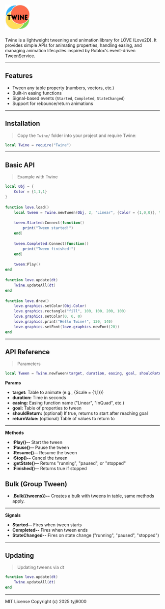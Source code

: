 # <img src="./assets/logo.png" alt="Twine Logo" width="80"/> 



Twine is a lightweight tweening and animation library for LÖVE (Love2D). It provides simple APIs for animating properties, handling easing, and managing animation lifecycles inspired by Roblox's event-driven TweenService.

---

## Features

- Tween any table property (numbers, vectors, etc.)
- Built-in easing functions
- Signal-based events (`Started`, `Completed`, `StateChanged`)
- Support for rebounce/return animations

---

## Installation

>Copy the `Twine/` folder into your project and require Twine:

```lua
local Twine = require("Twine")
````

---

## Basic API

>Example with Twine
```lua
local Obj = {
    Color = {1,1,1}
}

function love.load()
    local tween = Twine.newTween(Obj, 2, "Linear", {Color = {1,0,0}}, true, {Color = {1,1,1}})

    tween.Started:Connect(function()
        print("Tween started!")
    end)

    tween.Completed:Connect(function()
        print("Tween finished!")
    end)

    tween:Play()
end

function love.update(dt)
    Twine.updateAll(dt)
end

function love.draw()
    love.graphics.setColor(Obj.Color)
    love.graphics.rectangle("fill", 100, 100, 200, 100) 
    love.graphics.setColor(0, 0, 0)
    love.graphics.print("Hello Twine!", 130, 140) 
    love.graphics.setFont(love.graphics.newFont(20))
end
```
---

## API Reference
>Parameters
```lua
local Tween = Twine.newTween(target, duration, easing, goal, shouldReturn, returnValue)
````
**Params**

+ **target:** Table to animate (e.g., {Scale = {1,1}})
+ **duration:** Time in seconds
+ **easing:** Easing function name ("Linear", "InQuad", etc.)
+ **goal:** Table of properties to tween
+ **shouldReturn:** (optional) If true, returns to start after reaching goal
+ **returnValue:** (optional) Table of values to return to

---
**Methods**

+ **:Play()--** Start the tween
+ **:Pause()--** Pause the tween
+ **:Resume()--** Resume the tween
+ **:Stop()--** Cancel the tween
+ **:getState()--** Returns "running", "paused", or "stopped"
+ **:Finished()--** Returns true if stopped

**Bulk (Group Tween)**
---
+ **.Bulk({tweens})--** Creates a bulk with tweens in table, same methods apply.
---
**Signals**

+ **Started--** Fires when tween starts
+ **Completed--** Fires when tween ends
+ **StateChanged--**  Fires on state change ("running", "paused", "stopped")

---
## Updating
>Updating tweens via dt
```lua
function love.update(dt)
    Twine.updateAll(dt)
end
````

---

MIT License Copyright (c) 2025 tyj9000 
  




